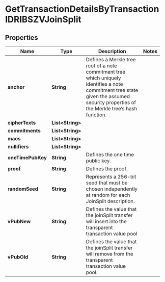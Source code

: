

# GetTransactionDetailsByTransactionIDRIBSZVJoinSplit


## Properties

Name | Type | Description | Notes
------------ | ------------- | ------------- | -------------
**anchor** | **String** | Defines a Merkle tree root of a note commitment tree which uniquely identifies a note commitment tree state given the assumed security properties of the Merkle tree’s  hash function. | 
**cipherTexts** | **List&lt;String&gt;** |  | 
**commitments** | **List&lt;String&gt;** |  | 
**macs** | **List&lt;String&gt;** |  | 
**nullifiers** | **List&lt;String&gt;** |  | 
**oneTimePubKey** | **String** | Defines the one time public key. | 
**proof** | **String** | Defines the proof. | 
**randomSeed** | **String** | Represents a 256-bit seed that must be chosen independently at random for each JoinSplit description. | 
**vPubNew** | **String** | Defines the value that the joinSplit transfer will insert into the transparent transaction value pool | 
**vPubOld** | **String** | Defines the value that the joinSplit transfer will remove from the transparent transaction value pool. | 



